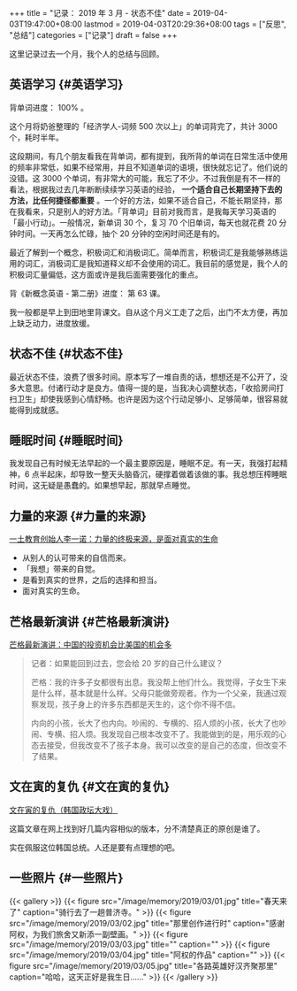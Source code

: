 +++
title = "记录： 2019 年 3 月 - 状态不佳"
date = 2019-04-03T19:47:00+08:00
lastmod = 2019-04-03T20:29:36+08:00
tags = ["反思", "总结"]
categories = ["记录"]
draft = false
+++

这里记录过去一个月，我个人的总结与回顾。


## 英语学习 {#英语学习}

背单词进度： 100% 。

这个月将奶爸整理的「经济学人-词频 500 次以上」的单词背完了，共计 3000 个，耗时半年。

<!--more-->

这段期间，有几个朋友看我在背单词，都有提到，我所背的单词在日常生活中使用的频率非常低，如果不经常用，并且不知道单词的语境，很快就忘记了。他们说的没错。这 3000 个单词，有非常大的可能，我忘了不少。不过我倒是有不一样的看法，根据我过去几年断断续续学习英语的经验， **一个适合自己长期坚持下去的方法，比任何捷径都重要** 。一个好的方法，如果不适合自己，不能长期坚持，那在我看来，只是别人的好方法。「背单词」目前对我而言，是我每天学习英语的「最小行动」。一般情况，新单词 30 个，复习 70 个旧单词，每天也就花费 20 分钟时间。一天再怎么忙碌，抽个 20 分钟的空闲时间还是有的。

最近了解到一个概念，积极词汇和消极词汇。简单而言，积极词汇是我能够熟练运用的词汇，消极词汇是我知道释义却不会使用的词汇。我目前的感觉是，我个人的积极词汇量偏低，这方面或许是我后面需要强化的重点。

背《新概念英语 - 第二册》进度： 第 63 课。

我一般都是早上到田地里背课文。自从这个月义工走了之后，出门不太方便，再加上缺乏动力，进度放缓。


## 状态不佳 {#状态不佳}

最近状态不佳，浪费了很多时间。原本写了一堆自责的话，想想还是不公开了，没多大意思。付诸行动才是良方。值得一提的是，当我决心调整状态，「收拾房间打扫卫生」却使我感到心情舒畅。也许是因为这个行动足够小、足够简单，很容易就能得到成就感。


## 睡眠时间 {#睡眠时间}

我发现自己有时候无法早起的一个最主要原因是，睡眠不足。有一天，我强打起精神，6 点半起床，却导致一整天头脑昏沉，硬撑着做着该做的事。我总想压榨睡眠时间，这无疑是愚蠢的。如果想早起，那就早点睡觉。


## 力量的来源 {#力量的来源}

[一土教育创始人李一诺：力量的终极来源，是面对真实的生命](https://new.qq.com/omn/20190118/20190118A19CYN.html)

-   从别人的认可带来的自信而来。
-   「我想」带来的自觉。
-   是看到真实的世界，之后的选择和担当。
-   面对真实的生命。


## 芒格最新演讲 {#芒格最新演讲}

[芒格最新演讲：中国的投资机会比美国的机会多](http://money.163.com/19/0312/16/EA34HHH30025817I.html)

> 记者：如果能回到过去，您会给 20 岁的自己什么建议？
>
> 芒格：我的许多子女都很有出息。我没帮上他们什么。我觉得，子女生下来是什么样，基本就是什么样。父母只能做旁观者。作为一个父亲，我通过观察发现，孩子身上的许多东西都是天生的，这个你不得不信。
>
> 内向的小孩，长大了也内向。吵闹的、专横的、招人烦的小孩，长大了也吵闹、专横、招人烦。我发现自己根本改变不了。我能做到的是，用乐观的心态去接受，但我改变不了孩子本身。我可以改变的是自己的态度，但改变不了结果。


## 文在寅的复仇 {#文在寅的复仇}

[文在寅的复仇（韩国政坛大戏）](https://mp.weixin.qq.com/s?src=11&timestamp=1554215555&ver=1522&signature=ELKmoQnUn5R8LTYe0773YRoRrtVR5w4DX2QLiUEk*cocysdpTBpOkJfaMHBsd2Mvc2BUOxzd53AkvJUVKPWEjGyH8a9yWzayktU73jsu8n7stJiHraHTElRRZgA8ji9f&new=1)

这篇文章在网上找到好几篇内容相似的版本，分不清楚真正的原创是谁了。

实在佩服这位韩国总统。人还是要有点理想的吧。


## 一些照片 {#一些照片}

{{< gallery >}}
  {{< figure src="/image/memory/2019/03/01.jpg" title="春天来了" caption="骑行去了一趟普济寺。" >}}
  {{< figure src="/image/memory/2019/03/02.jpg" title="那里创作进行时" caption="感谢阿权，为我们旅舍又新添一副壁画。" >}}
  {{< figure src="/image/memory/2019/03/03.jpg" title="" caption="" >}}
  {{< figure src="/image/memory/2019/03/04.jpg" title="阿权的作品" caption="" >}}
  {{< figure src="/image/memory/2019/03/05.jpg" title="各路英雄好汉齐聚那里" caption="哈哈，这天正好是我生日……" >}}
{{< /gallery >}}
